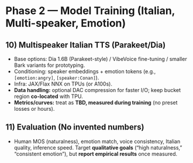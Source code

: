 # Phase 2 — Model Training (Italian, Multi-speaker, Emotion)

## 10) Multispeaker Italian TTS (Parakeet/Dia)

* Base options: Dia 1.6B (Parakeet-style) / VibeVoice fine-tuning / smaller Bark variants for prototyping.
* Conditioning: speaker embeddings + emotion tokens (e.g., `[emotion:angry]`, `[speaker:Conan]`).
* Infra: JAX/Flax NNX on TPUs (or A100s).
* **Data handling:** optional DAC compression for faster I/O; keep bucket region **co-located** with TPU.
* **Metrics/curves:** treat as **TBD, measured during training** (no preset losses or hours).

## 11) Evaluation (No invented numbers)

* Human MOS (naturalness), emotion match, voice consistency, Italian quality, inference speed. Target **qualitative goals** (“high naturalness,” “consistent emotion”), but **report empirical results** once measured.
